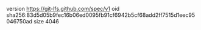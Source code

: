 version https://git-lfs.github.com/spec/v1
oid sha256:83d5d05b9fec16b06ed0095fb91cf6942b5cf68add2ff7515d1eec95046750ad
size 4046
